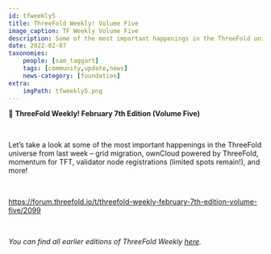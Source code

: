 ```yaml
---
id: tfweekly5
title: ThreeFold Weekly! Volume Five
image_caption: TF Weekly Volume Five
description: Some of the most important happenings in the ThreeFold universe last week!
date: 2022-02-07
taxonomies:
    people: [sam_taggart]
    tags: [community,update,news]
    news-category: [foundation]
extra:
    imgPath: tfweekly5.png
---
```


📰 **ThreeFold Weekly! February 7th Edition (Volume Five)**

<br/>

Let’s take a look at some of the most important happenings in the ThreeFold universe from last week – grid migration, ownCloud powered by ThreeFold, momentum for TFT, validator node registrations (limited spots remain!), and more!

<br/>

https://forum.threefold.io/t/threefold-weekly-february-7th-edition-volume-five/2099

<br/>

*You can find all earlier editions of ThreeFold Weekly [here](https://forum.threefold.io/c/ecosystem-developments/41).*